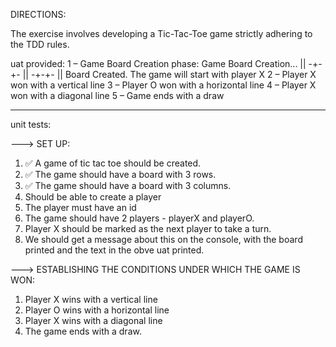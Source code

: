 DIRECTIONS:

The exercise involves developing a Tic-Tac-Toe game strictly adhering to the TDD rules.

uat provided:
1 – Game Board Creation phase:
Game Board Creation... ||
-+-+- || -+-+- ||
Board Created.
The game will start with player X
2 – Player X won with a vertical line
3 – Player O won with a horizontal line
4 – Player X won with a diagonal line
5 – Game ends with a draw

--------------

unit tests:

---> SET UP:
1. ✅ A game of tic tac toe should be created.
2. ✅ The game should have a board with 3 rows.
3. ✅ The game should have a board with 3 columns.
4. Should be able to create a player
5. The player must have an id
6. The game should have 2 players - playerX and playerO.
7. Player X should be marked as the next player to take a turn.
8. We should get a message about this on the console, with the board printed and the text in the obve uat printed.

---> ESTABLISHING THE CONDITIONS UNDER WHICH THE GAME IS WON:
1. Player X wins with a vertical line
2. Player O wins with a horizontal line
3. Player X wins with a diagonal line
4. The game ends with a draw.

